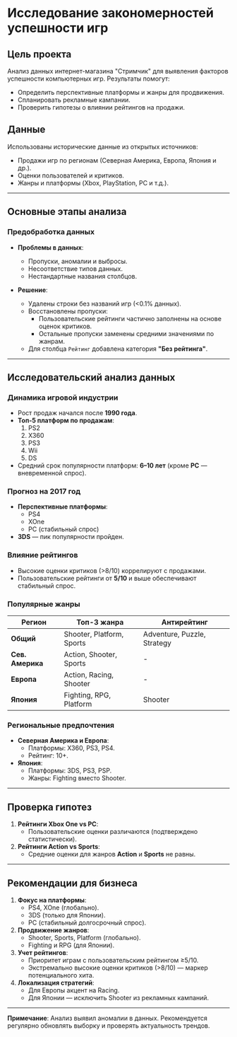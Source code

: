 # Исследование закономерностей успешности игр

## Цель проекта
Анализ данных интернет-магазина "Стримчик" для выявления факторов успешности компьютерных игр. Результаты помогут:
- Определить перспективные платформы и жанры для продвижения.
- Спланировать рекламные кампании.
- Проверить гипотезы о влиянии рейтингов на продажи.

## Данные
Использованы исторические данные из открытых источников:
- Продажи игр по регионам (Северная Америка, Европа, Япония и др.).
- Оценки пользователей и критиков.
- Жанры и платформы (Xbox, PlayStation, PC и т.д.).

---

## Основные этапы анализа

### Предобработка данных
- **Проблемы в данных**:
  - Пропуски, аномалии и выбросы.
  - Несоответствие типов данных.
  - Нестандартные названия столбцов.
  
- **Решение**:
  - Удалены строки без названий игр (<0.1% данных).
  - Восстановлены пропуски:
    - Пользовательские рейтинги частично заполнены на основе оценок критиков.
    - Остальные пропуски заменены средними значениями по жанрам.
  - Для столбца `Рейтинг` добавлена категория **"Без рейтинга"**.

---

## Исследовательский анализ данных

### Динамика игровой индустрии
- Рост продаж начался после **1990 года**.
- **Топ-5 платформ по продажам**:
  1. PS2
  2. X360
  3. PS3
  4. Wii
  5. DS
- Средний срок популярности платформ: **6–10 лет** (кроме **PC** — вневременной спрос).

### Прогноз на 2017 год
- **Перспективные платформы**:
  - PS4
  - XOne
  - PC (стабильный спрос)
- **3DS** — пик популярности пройден.

### Влияние рейтингов
- Высокие оценки критиков (>8/10) коррелируют с продажами.
- Пользовательские рейтинги от **5/10** и выше обеспечивают стабильный спрос.

### Популярные жанры
| Регион        | Топ-3 жанра                | Антирейтинг                  |
|---------------|----------------------------|------------------------------|
| **Общий**     | Shooter, Platform, Sports  | Adventure, Puzzle, Strategy  |
| **Сев. Америка**| Action, Shooter, Sports  | -                            |
| **Европа**    | Action, Racing, Shooter    | -                            |
| **Япония**    | Fighting, RPG, Platform    | Shooter                      |

### Региональные предпочтения
- **Северная Америка и Европа**:
  - Платформы: X360, PS3, PS4.
  - Рейтинг: 10+.
- **Япония**:
  - Платформы: 3DS, PS3, PSP.
  - Жанры: Fighting вместо Shooter.

---

## Проверка гипотез
1. **Рейтинги Xbox One vs PC**:
   - Пользовательские оценки различаются (подтверждено статистически).
2. **Рейтинги Action vs Sports**:
   - Средние оценки для жанров **Action** и **Sports** не равны.

---

## Рекомендации для бизнеса
1. **Фокус на платформы**:
   - PS4, XOne (глобально).
   - 3DS (только для Японии).
   - PC (стабильный долгосрочный спрос).
2. **Продвижение жанров**:
   - Shooter, Sports, Platform (глобально).
   - Fighting и RPG (для Японии).
3. **Учет рейтингов**:
   - Приоритет играм с пользовательским рейтингом ≥5/10.
   - Экстремально высокие оценки критиков (>8/10) — маркер потенциального хита.
4. **Локализация стратегий**:
   - Для Европы акцент на Racing.
   - Для Японии — исключить Shooter из рекламных кампаний.

---

**Примечание**: Анализ выявил аномалии в данных. Рекомендуется регулярно обновлять выборку и проверять актуальность трендов.
